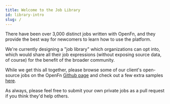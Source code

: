 ```yaml
---
title: Welcome to the Job Library
id: library-intro
slug: /
---
```


There have been over 3,000 distinct jobs written with OpenFn, and they provide
the best way for newcomers to learn how to use the platform.

We're currently designing a "job library" which organizations can opt into,
which would share all their job expressions (without exposing source data, of
course) for the benefit of the broader community.

While we get this all together, please browse some of our client's open-source
jobs on the OpenFn [Github page](https://www.github.com/openfn) and check out a
few extra samples [here](https://github.com/OpenFn/docs/tree/master/job-library).

As always, please feel free to submit your own private jobs as a pull request if
you think they'd help others.